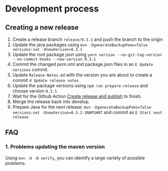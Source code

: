 <!--
 ---------------------------------------------------------------------------------------------
   Copyright (c) Quatico Solutions AG. All rights reserved.
   Licensed under the MIT License. See LICENSE in the project root for license information.
 ---------------------------------------------------------------------------------------------
-->
# Development process

## Creating a new release

1. Create a release branch `release/0.3.1` and push the branch to the origin
2. Update the java packages using `mvn -DgenerateBackupPoms=false versions:set -DnewVersion=0.3.1`
3. Update the root package json using `yarn version --no-git-tag-version --no-commit-hooks --new-version 0.3.1`
4. Commit the changed pom.xml and package.json files in an `E Update versions` commit.
5. Update `Release-Notes.md` with the version you are about to create a commit `d Update release notes`
6. Update the package versions using `npm run prepare-release` and choose version `0.3.1`
7. Wait for the Github Action [Create release and publish](https://github.com/quatico-solutions/magellan/actions/workflows/release-and-publish.yml) to finish.
8. Merge the release back into develop.
9. Prepare Java for the next release: `mvn -DgenerateBackupPoms=false versions:set -DnewVersion=0.3.2-SNAPSHOT` and commit as `E Start next release`

## FAQ

### 1. Problems updating the maven version

Using `mvn -U -B verify`, you can identify a large variety of possible problems.
